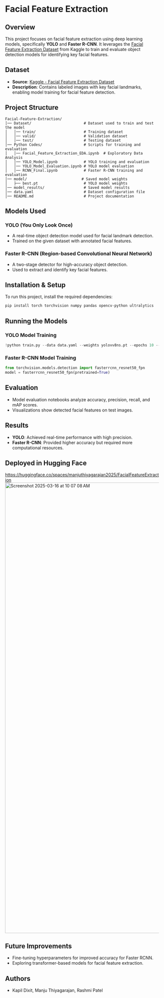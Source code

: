 # Facial Feature Extraction

## Overview
This project focuses on facial feature extraction using deep learning models, specifically **YOLO** and **Faster R-CNN**. It leverages the [Facial Feature Extraction Dataset](https://www.kaggle.com/datasets/osmankagankurnaz/facial-feature-extraction-dataset) from Kaggle to train and evaluate object detection models for identifying key facial features.

## Dataset
- **Source**: [Kaggle - Facial Feature Extraction Dataset](https://www.kaggle.com/datasets/osmankagankurnaz/facial-feature-extraction-dataset)
- **Description**: Contains labeled images with key facial landmarks, enabling model training for facial feature detection.

## Project Structure
```
Facial-Feature-Extraction/
│── Dataset/                        # Dataset used to train and test the model
│   │── train/                      # Training dataset
│   │── valid/                      # Validation dataset
│   │── test/                       # Testing dataset
│── Python Codes/                   # Scripts for training and evaluation
│   │── Facial_Feature_Extraction_EDA.ipynb  # Exploratory Data Analysis
│   │── YOLO_Model.ipynb            # YOLO training and evaluation
│   │── YOLO_Model_Evaluation.ipynb # YOLO model evaluation
│   │── RCNN_Final.ipynb            # Faster R-CNN training and evaluation
│── model/                         # Saved model weights
│   ├── best.pt                     # YOLO model weights
│── model_results/                  # Saved model results
│── data.yaml                       # Dataset configuration file
│── README.md                       # Project documentation
```

## Models Used
### YOLO (You Only Look Once)
- A real-time object detection model used for facial landmark detection.
- Trained on the given dataset with annotated facial features.

### Faster R-CNN (Region-based Convolutional Neural Network)
- A two-stage detector for high-accuracy object detection.
- Used to extract and identify key facial features.

## Installation & Setup
To run this project, install the required dependencies:
```bash
pip install torch torchvision numpy pandas opencv-python ultralytics
```

## Running the Models
### YOLO Model Training
```python
!python train.py --data data.yaml --weights yolovv8ns.pt --epochs 10 --imgsz=480 --device=0 --batch=16 --workers=8
```

### Faster R-CNN Model Training
```python
from torchvision.models.detection import fasterrcnn_resnet50_fpn
model = fasterrcnn_resnet50_fpn(pretrained=True)
```

## Evaluation
- Model evaluation notebooks analyze accuracy, precision, recall, and mAP scores.
- Visualizations show detected facial features on test images.

## Results
- **YOLO**: Achieved real-time performance with high precision.
- **Faster R-CNN**: Provided higher accuracy but required more computational resources.

## Deployed in Hugging Face
https://huggingface.co/spaces/manjuthiyagarajan2025/FacialFeatureExtraction
<img width="1470" alt="Screenshot 2025-03-16 at 10 07 08 AM" src="https://github.com/user-attachments/assets/cc951002-e45d-43db-bdaf-f157e62eb87b" />


## Future Improvements
- Fine-tuning hyperparameters for improved accuracy for Faster RCNN.
- Exploring transformer-based models for facial feature extraction.

## Authors
- Kapil Dixit, Manju Thiyagarajan, Rashmi Patel
